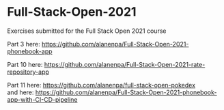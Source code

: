 # Full-Stack-Open-2021
Exercises submitted for the Full Stack Open 2021 course

Part 3 here: https://github.com/alanenpa/Full-Stack-Open-2021-phonebook-app

Part 10 here: https://github.com/alanenpa/Full-Stack-Open-2021-rate-repository-app

Part 11 here: https://github.com/alanenpa/full-stack-open-pokedex \
and here: https://github.com/alanenpa/Full-Stack-Open-2021-phonebook-app-with-CI-CD-pipeline
